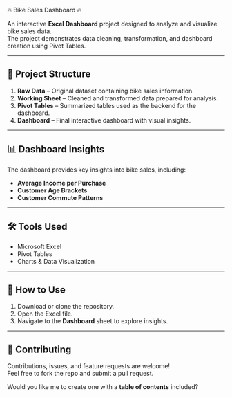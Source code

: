 🔥 Bike Sales Dashboard 🔥

An interactive **Excel Dashboard** project designed to analyze and visualize bike sales data.  
The project demonstrates data cleaning, transformation, and dashboard creation using Pivot Tables.

---

## 📂 Project Structure
1. **Raw Data** – Original dataset containing bike sales information.  
2. **Working Sheet** – Cleaned and transformed data prepared for analysis.  
3. **Pivot Tables** – Summarized tables used as the backend for the dashboard.  
4. **Dashboard** – Final interactive dashboard with visual insights.  

---

## 📊 Dashboard Insights
The dashboard provides key insights into bike sales, including:

- **Average Income per Purchase**  
- **Customer Age Brackets**  
- **Customer Commute Patterns**

---

## 🛠️ Tools Used
- Microsoft Excel  
- Pivot Tables  
- Charts & Data Visualization  

---

## 🚀 How to Use
1. Download or clone the repository.  
2. Open the Excel file.  
3. Navigate to the **Dashboard** sheet to explore insights.  

---

## 🤝 Contributing
Contributions, issues, and feature requests are welcome!  
Feel free to fork the repo and submit a pull request.  




Would you like me to create one with a **table of contents** included?

